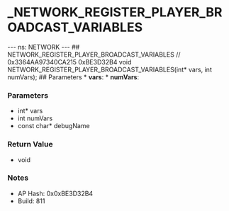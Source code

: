# _NETWORK_REGISTER_PLAYER_BROADCAST_VARIABLES

--- ns: NETWORK --- ## NETWORK_REGISTER_PLAYER_BROADCAST_VARIABLES  // 0x3364AA97340CA215 0xBE3D32B4 void NETWORK_REGISTER_PLAYER_BROADCAST_VARIABLES(int* vars, int numVars);   ## Parameters * **vars**: * **numVars**:

### Parameters
* int* vars
* int numVars
* const char* debugName

### Return Value
* void

### Notes
* AP Hash: 0x0xBE3D32B4
* Build: 811

